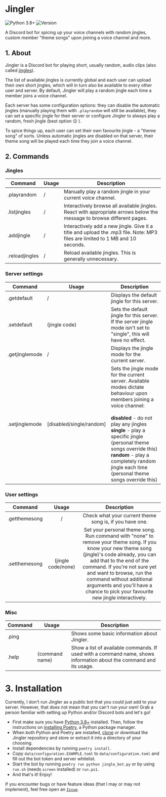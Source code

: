 # Jingler
![Python 3.8+](https://img.shields.io/badge/python-3.8%2B-blue?style=flat-square)
![Version](https://img.shields.io/badge/jingler-1.0.0-orange?style=flat-square)

A Discord bot for spicing up your voice channels with random jingles, 
custom member "theme songs" upon joining a voice channel and more.

## 1. About
Jingler is a Discord bot for playing short, usually random, audio clips (also called [jingles](https://www.merriam-webster.com/dictionary/jingle)).

The list of available jingles is currently global and each user can upload their own short jingles, which will in turn also be available
to every other user and server. By default, Jingler will play a random jingle each time a member joins a voice channel.

Each server has some configuration options: they can disable the automatic jingles (manually playing them with `.playrandom` will still be available),
they can set a specific jingle for their server or configure Jingler to always play a random, fresh jingle (best option 😉 ).

To spice things up, each user can set their own favourite jingle - a "theme song" of sorts. Unless automatic jingles are disabled on that server,
their theme song will be played each time they join a voice channel.

## 2. Commands

### Jingles
| Command        | Usage | Description                                                                                                                   |
|----------------|-------|-------------------------------------------------------------------------------------------------------------------------------|
| .playrandom    |   /   | Manually play a random jingle in your current voice channel.                                                                  |
| .listjingles   |   /   | Interactively browse all available jingles. React with appropriate arrows below the message to browse different pages.        |
| .addjingle     |   /   | Interactively add a new jingle. Give it a title and upload the .mp3 file. Note: MP3 files are limited to 1 MB and 10 seconds. |
| .reloadjingles |   /   | Reload available jingles. This is generally unnecessary.                                                                      |

### Server settings
|   Command      |           Usage            |                                                                                                                                                            Description                                                                                                                                                           |
|----------------|----------------------------|----------------------------------------------------------------------------------------------------------------------------------------------------------------------------------------------------------------------------------------------------------------------------------------------------------------------------------|
| .getdefault    |             /              | Displays the default jingle for this server.                                                                                                                                                                                                                                                                                     |
| .setdefault    | (jingle code)              | Sets the default jingle for this server. If the server jingle mode isn't set to "single", this will have no effect.                                                                                                                                                                                                                     |
| .getjinglemode |             /              | Displays the jingle mode for the current server.                                                                                                                                                                                                                                                                                 |
| .setjinglemode | [disabled/single/random]   | Sets the jingle mode for the current server. Available modes dictate behaviour upon members joining a voice channel:<br><br> **disabled** - do not play any jingles<br> **single** - play a specific jingle (personal theme songs override this)<br> **random** - play a completely random jingle each time (personal theme songs override this) |

### User settings

|    Command    |              Usage              |                                                                                                                                                                          Description                                                                                                                                                                         |
|:-------------:|:-------------------------------:|:------------------------------------------------------------------------------------------------------------------------------------------------------------------------------------------------------------------------------------------------------------------------------------------------------------------------------------------------------------:|
| .getthemesong |                /                | Check what your current theme song is, if you have one.                                                                                                                                                                                                                                                                                                      |
| .setthemesong | (jingle code/none) | Set your personal theme song. <br>Run command with "none" to remove your theme song. If you know your new theme song (jingle)'s code already, you can add that to the end of the command. If you're not sure yet and want to browse, run the command without additional arguments and  you'll have a chance to pick your favourite new jingle interactively. |

### Misc
| Command | Usage          | Description                                                                                                        |
|---------|----------------|--------------------------------------------------------------------------------------------------------------------|
| .ping   |                | Shows some basic information about Jingler.                                                                        |
| .help   | (command name) | Show a list of available commands. If used with a command name, shows information about the command and its usage. |


# 3. Installation
Currently, I don't run Jingler as a public bot that you could just add to your server.
However, that does not mean that you can't run your own!
Grab a person familiar with setting up Python and/or Discord bots and let's go!

- First make sure you have [Python 3.8+](https://www.python.org/) installed. Then, follow the instructions on [installing Poetry](https://python-poetry.org/docs/#installation), a Python package manager.
- When both Python and Poetry are installed, [clone](https://docs.github.com/en/github/creating-cloning-and-archiving-repositories/cloning-a-repository-from-github/cloning-a-repository) or download the Jingler repository
and store or extract it into a directory of your choosing.
- Install dependencies by running `poetry install`.
- Copy `data/configuration.EXAMPLE.toml` to `data/configuration.toml` and fill out the bot token and server whitelist.
- Start the bot by running `poetry run python jingle_bot.py` or by using `run.sh` (needs `screen` installed) or `run.ps1`.
- And that's it! Enjoy!

If you encounter bugs or have feature ideas (that I may or may not implement), feel free open an [`Issue`](https://github.com/DefaultSimon/jingler/issues).

